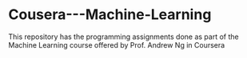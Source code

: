 # Cousera---Machine-Learning
This repository has the programming assignments done as part of the Machine Learning course offered by Prof. Andrew Ng in Coursera
